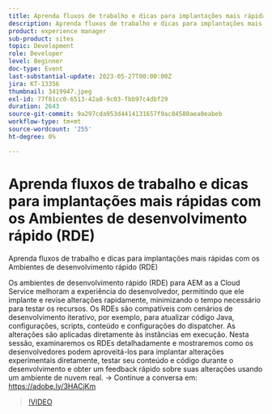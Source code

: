 ```yaml
---
title: Aprenda fluxos de trabalho e dicas para implantações mais rápidas com os Ambientes de desenvolvimento rápido (RDE)
description: Aprenda fluxos de trabalho e dicas para implantações mais rápidas com os Ambientes de desenvolvimento rápido (RDE) Os Ambientes de desenvolvimento rápido (RDE) para AEM as a Cloud Service melhoram a experiência do desenvolvedor, permitindo que ele implante e revise as alterações rapidamente, minimizando o tempo necessário para testar os recursos. Os RDEs são compatíveis com cenários de desenvolvimento iterativo, por exemplo, para atualizar código Java, configurações, scripts, conteúdo e configurações do dispatcher. As alterações são aplicadas diretamente às instâncias em execução. Nesta sessão, examinaremos os RDEs detalhadamente e mostraremos como os desenvolvedores podem aproveitá-los para implantar alterações experimentais diretamente, testar seu conteúdo e código durante o desenvolvimento e obter um feedback rápido sobre suas alterações usando um ambiente de nuvem real.
product: experience manager
sub-product: sites
topic: Development
role: Developer
level: Beginner
doc-type: Event
last-substantial-update: 2023-05-27T00:00:00Z
jira: KT-13356
thumbnail: 3419947.jpeg
exl-id: 77f81cc0-6513-42a8-9c03-fbb97c4dbf29
duration: 2643
source-git-commit: 9a297cda953d4414131657f9ac84580aea0eabeb
workflow-type: tm+mt
source-wordcount: '255'
ht-degree: 0%

---
```


# Aprenda fluxos de trabalho e dicas para implantações mais rápidas com os Ambientes de desenvolvimento rápido (RDE)

Aprenda fluxos de trabalho e dicas para implantações mais rápidas com os Ambientes de desenvolvimento rápido (RDE)

Os ambientes de desenvolvimento rápido (RDE) para AEM as a Cloud Service melhoram a experiência do desenvolvedor, permitindo que ele implante e revise alterações rapidamente, minimizando o tempo necessário para testar os recursos. Os RDEs são compatíveis com cenários de desenvolvimento iterativo, por exemplo, para atualizar código Java, configurações, scripts, conteúdo e configurações do dispatcher. As alterações são aplicadas diretamente às instâncias em execução. Nesta sessão, examinaremos os RDEs detalhadamente e mostraremos como os desenvolvedores podem aproveitá-los para implantar alterações experimentais diretamente, testar seu conteúdo e código durante o desenvolvimento e obter um feedback rápido sobre suas alterações usando um ambiente de nuvem real. → Continue a conversa em: https://adobe.ly/3HACjKm

>[!VIDEO](https://video.tv.adobe.com/v/3419947/?learn=on)
